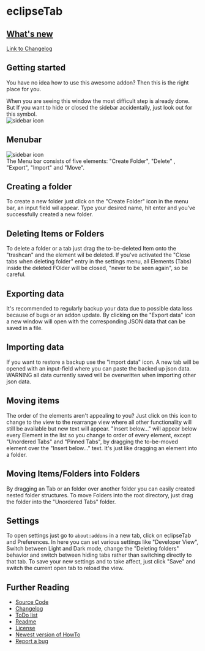 # eclipseTab

## [What's new](https://github.com/Universumgames/eclipseTabs/blob/firefox/Updatelog.md)

[Link to Changelog](https://github.com/Universumgames/eclipseTabs/blob/firefox/Updatelog.md)

## Getting started

You have no idea how to use this awesome addon? Then this is the right place for you.

When you are seeing this window the most difficult step is already done. But If you want to hide or closed the sidebar accidentally, just look out for this symbol. <br>
<img alt="sidebar icon"  src="../assets/howToImgs/sidebar.png">

## Menubar

<img alt="sidebar icon"  src="../assets/howToImgs/menuBar.png"><br>
The Menu bar consists of five elements: "Create Folder", "Delete" , "Export", "Import" and "Move".

## Creating a folder

To create a new folder just click on the "Create Folder" icon in the menu bar, an input field wil appear. Type your desired name, hit enter and you've successfully created a new folder.

## Deleting Items or Folders

To delete a folder or a tab just drag the to-be-deleted Item onto the "trashcan" and the element wil be deleted. If you've activated the "Close tabs when deleting folder" entry in the settings menu, all Elements (Tabs) inside the deleted FOlder will be closed, "never to be seen again", so be careful.

## Exporting data

It's recommended to regularly backup your data due to possible data loss because of bugs or an addon update. By clicking on the "Export data" icon a new window will open with the corresponding JSON data that can be saved in a file.

## Importing data

If you want to restore a backup use the "Import data" icon. A new tab will be opened with an input-field where you can paste the backed up json data.<br>
WARNING all data currently saved will be overwritten when importing other json data.

## Moving items

The order of the elements aren't appealing to you? Just click on this icon to change to the view to the rearrange view where all other functionality will still be available but new text will appear. "Insert below..." will appear below every Element in the list so you change to order of every element, except "Unordered Tabs" and "Pinned Tabs", by dragging the to-be-moved element over the "Insert below..." text. It's just like dragging an element into a folder.

## Moving Items/Folders into Folders

By dragging an Tab or an folder over another folder you can easily created nested folder structures. To move Folders into the root directory, just drag the folder into the "Unordered Tabs" folder.

## Settings

To open settings just go to `about:addons` in a new tab, click on eclipseTab and Preferences.
In here you can set various settings like "Developer View", Switch between Light and Dark mode, change the "Deleting folders" behavior and switch between hiding tabs rather than switching directly to that tab.
To save your new settings and to take affect, just click "Save" and switch the current open tab to reload the view.

## Further Reading

-   [Source Code](https://github.com/Universumgames/eclipseTabs)
-   [Changelog](https://github.com/Universumgames/eclipseTabs/blob/vue/Updatelog.md)
-   [ToDo list](https://github.com/Universumgames/eclipseTabs/blob/vue/TODOs.md)
-   [Readme](https://github.com/Universumgames/eclipseTabs/blob/vue/README.md)
-   [License](https://github.com/Universumgames/eclipseTabs/blob/vue/LICENSE)
-   [Newest version of HowTo](https://github.com/Universumgames/eclipseTabs/blob/vue/howTo.md)
-   [Report a bug](https://github.com/Universumgames/eclipseTabs/issues)
